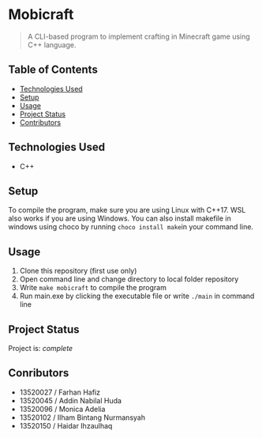 # Mobicraft
> A CLI-based program to implement crafting in Minecraft game using C++ language.

## Table of Contents
* [Technologies Used](#technologies-used)
* [Setup](#setup)
* [Usage](#usage)
* [Project Status](#project-status)
* [Contributors](#contributors)


## Technologies Used
- C++


## Setup
To compile the program, make sure you are using Linux with C++17. WSL also works if you are using Windows. You can also install makefile in windows using choco by running `choco install make`in your command line. 


## Usage
1. Clone this repository (first use only)
2. Open command line and change directory to local folder repository
3. Write `make mobicraft` to compile the program
4. Run main.exe by clicking the executable file or write `./main` in command line


## Project Status
Project is: _complete_


## Conributors
- 13520027 / Farhan Hafiz
- 13520045 / Addin Nabilal Huda
- 13520096 / Monica Adelia
- 13520102 / Ilham Bintang Nurmansyah
- 13520150 / Haidar Ihzaulhaq
